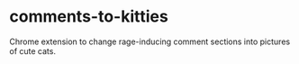 # comments-to-kitties
Chrome extension to change rage-inducing comment sections into pictures of cute cats.

